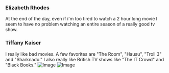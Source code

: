 ### Elizabeth Rhodes

At the end of the day, even if i'm too tired to watch a 2 hour long movie
I seem to have no problem watching an entire season of a really good tv show.

### Tiffany Kaiser

I really like bad movies. A few favorites are "The Room", "Hausu", "Troll 3" and "Sharknado." I also really like British TV shows like "The IT Crowd" and "Black Books."
![Image](http://i.imgur.com/qdVz4eW.jpg)
![Image](http://i.imgur.com/CvB0hDG.jpg)